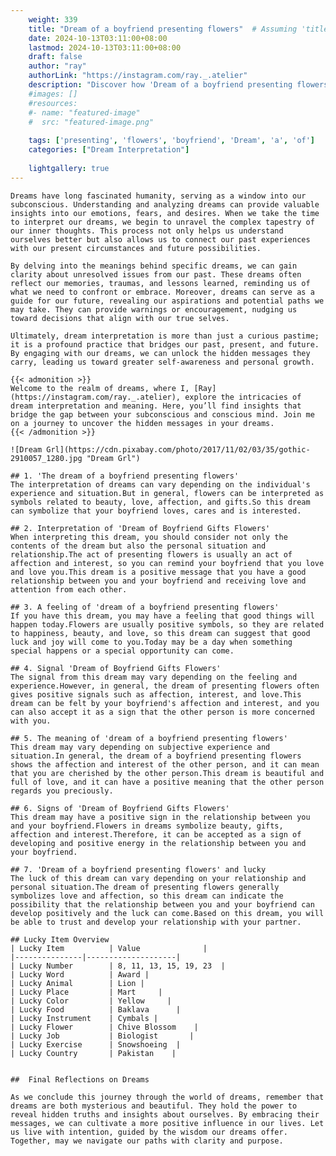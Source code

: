 ```yaml
---
    weight: 339
    title: "Dream of a boyfriend presenting flowers"  # Assuming 'title' column exists
    date: 2024-10-13T03:11:00+08:00
    lastmod: 2024-10-13T03:11:00+08:00
    draft: false
    author: "ray"
    authorLink: "https://instagram.com/ray._.atelier"
    description: "Discover how 'Dream of a boyfriend presenting flowers' can interpret your future and uncover its significant meanings in your life."
    #images: []
    #resources:
    #- name: "featured-image"
    #  src: "featured-image.png"
    
    tags: ['presenting', 'flowers', 'boyfriend', 'Dream', 'a', 'of']
    categories: ["Dream Interpretation"]
    
    lightgallery: true
---
```

    
    Dreams have long fascinated humanity, serving as a window into our subconscious. Understanding and analyzing dreams can provide valuable insights into our emotions, fears, and desires. When we take the time to interpret our dreams, we begin to unravel the complex tapestry of our inner thoughts. This process not only helps us understand ourselves better but also allows us to connect our past experiences with our present circumstances and future possibilities.
    
    By delving into the meanings behind specific dreams, we can gain clarity about unresolved issues from our past. These dreams often reflect our memories, traumas, and lessons learned, reminding us of what we need to confront or embrace. Moreover, dreams can serve as a guide for our future, revealing our aspirations and potential paths we may take. They can provide warnings or encouragement, nudging us toward decisions that align with our true selves.
    
    Ultimately, dream interpretation is more than just a curious pastime; it is a profound practice that bridges our past, present, and future. By engaging with our dreams, we can unlock the hidden messages they carry, leading us toward greater self-awareness and personal growth.
    
    {{< admonition >}}
    Welcome to the realm of dreams, where I, [Ray](https://instagram.com/ray._.atelier), explore the intricacies of dream interpretation and meaning. Here, you’ll find insights that bridge the gap between your subconscious and conscious mind. Join me on a journey to uncover the hidden messages in your dreams.
    {{< /admonition >}}
    
    ![Dream Grl](https://cdn.pixabay.com/photo/2017/11/02/03/35/gothic-2910057_1280.jpg "Dream Grl")
    
    ## 1. 'The dream of a boyfriend presenting flowers'
    The interpretation of dreams can vary depending on the individual's experience and situation.But in general, flowers can be interpreted as symbols related to beauty, love, affection, and gifts.So this dream can symbolize that your boyfriend loves, cares and is interested.
    
    ## 2. Interpretation of 'Dream of Boyfriend Gifts Flowers'
    When interpreting this dream, you should consider not only the contents of the dream but also the personal situation and relationship.The act of presenting flowers is usually an act of affection and interest, so you can remind your boyfriend that you love and love you.This dream is a positive message that you have a good relationship between you and your boyfriend and receiving love and attention from each other.
    
    ## 3. A feeling of 'dream of a boyfriend presenting flowers'
    If you have this dream, you may have a feeling that good things will happen today.Flowers are usually positive symbols, so they are related to happiness, beauty, and love, so this dream can suggest that good luck and joy will come to you.Today may be a day when something special happens or a special opportunity can come.
    
    ## 4. Signal 'Dream of Boyfriend Gifts Flowers'
    The signal from this dream may vary depending on the feeling and experience.However, in general, the dream of presenting flowers often gives positive signals such as affection, interest, and love.This dream can be felt by your boyfriend's affection and interest, and you can also accept it as a sign that the other person is more concerned with you.
    
    ## 5. The meaning of 'dream of a boyfriend presenting flowers'
    This dream may vary depending on subjective experience and situation.In general, the dream of a boyfriend presenting flowers shows the affection and interest of the other person, and it can mean that you are cherished by the other person.This dream is beautiful and full of love, and it can have a positive meaning that the other person regards you preciously.
    
    ## 6. Signs of 'Dream of Boyfriend Gifts Flowers'
    This dream may have a positive sign in the relationship between you and your boyfriend.Flowers in dreams symbolize beauty, gifts, affection and interest.Therefore, it can be accepted as a sign of developing and positive energy in the relationship between you and your boyfriend.
    
    ## 7. 'Dream of a boyfriend presenting flowers' and lucky
    The luck of this dream can vary depending on your relationship and personal situation.The dream of presenting flowers generally symbolizes love and affection, so this dream can indicate the possibility that the relationship between you and your boyfriend can develop positively and the luck can come.Based on this dream, you will be able to trust and develop your relationship with your partner.
    
    ## Lucky Item Overview
    | Lucky Item          | Value              |
    |---------------|--------------------|
    | Lucky Number        | 8, 11, 13, 15, 19, 23  |
    | Lucky Word          | Award |
    | Lucky Animal        | Lion |
    | Lucky Place         | Mart     |
    | Lucky Color         | Yellow     |
    | Lucky Food          | Baklava      |
    | Lucky Instrument    | Cymbals |
    | Lucky Flower        | Chive Blossom    |
    | Lucky Job           | Biologist       |
    | Lucky Exercise      | Snowshoeing  |
    | Lucky Country       | Pakistan    |
    
    
    ##  Final Reflections on Dreams
    
    As we conclude this journey through the world of dreams, remember that dreams are both mysterious and beautiful. They hold the power to reveal hidden truths and insights about ourselves. By embracing their messages, we can cultivate a more positive influence in our lives. Let us live with intention, guided by the wisdom our dreams offer. Together, may we navigate our paths with clarity and purpose.
    